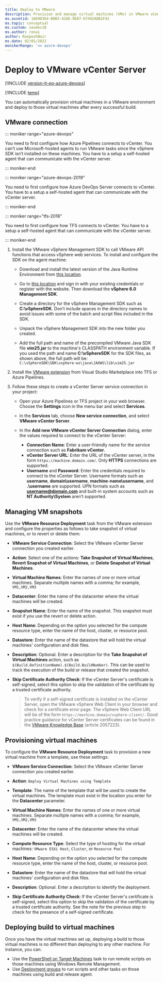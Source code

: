 ```yaml
---
title: Deploy to VMware
description: Provision and manage virtual machines (VMs) in VMware vCenter Server
ms.assetid: 1A6903E4-B0B3-426E-9E07-67492ADB1F42
ms.topic: conceptual
ms.custom: seodec18
ms.author: ronai
author: RoopeshNair
ms.date: 02/01/2022
monikerRange: '<= azure-devops'
---
```


# Deploy to VMware vCenter Server

[!INCLUDE [version-lt-eq-azure-devops](../../includes/version-lt-eq-azure-devops.md)]

[!INCLUDE [temp](../includes/concept-rename-note.md)]

You can automatically provision virtual machines in a VMware environment and deploy to those virtual machines after every successful build.

## VMware connection

::: moniker range="azure-devops"

You need to first configure how Azure Pipelines connects to vCenter. You can’t use Microsoft-hosted agents to run VMware tasks since the vSphere SDK isn’t installed on these machines. You have to a setup a self-hosted agent that can communicate with the vCenter server.

::: moniker-end

::: moniker range="azure-devops-2019"

You need to first configure how Azure DevOps Server connects to vCenter. You have to a setup a self-hosted agent that can communicate with the vCenter server.

::: moniker-end

::: moniker range="tfs-2018"

You need to first configure how TFS connects to vCenter. You have to a setup a self-hosted agent that can communicate with the vCenter server.

::: moniker-end

1. Install the VMware vSphere Management 
   SDK to call VMware API functions that access vSphere
   web services. To install and configure the SDK on 
   the agent machine:

   * Download and install the latest 
     version of the Java Runtime Environment from 
     [this location](https://aka.ms/downloadjre).

   * Go to [this location](https://aka.ms/vspheresdk)
     and sign in with your existing credentials or register
     with the website. Then download the **vSphere 6.0 
     Management SDK**.

   * Create a directory for the vSphere Management SDK
     such as **C:\vSphereSDK**. Don’t include spaces in 
     the directory names to avoid issues with some of the
     batch and script files included in the SDK.

   * Unpack the vSphere Management SDK into the 
     new folder you created.

   * Add the full path and name of the precompiled 
     VMware Java SDK file **vim25.jar** to the machine's 
     CLASSPATH environment variable. If you used the path and name
     **C:\vSphereSDK** for the SDK files, as shown above, the full
     path will be:  
     `C:\vSphereSDK\SDK\vsphere-ws\java\JAXWS\lib\vim25.jar`<p />

2. Install the [VMware extension](https://marketplace.visualstudio.com/items?itemName=ms-vscs-rm.vmwareapp)
   from Visual Studio Marketplace into TFS or Azure Pipelines.

3. Follow these steps to create a vCenter Server service connection in your project:

   * Open your Azure Pipelines or TFS project in 
     your web browser. Choose the **Settings** icon in the menu bar and select **Services**.

   * In the **Services** tab, choose **New service connection**, and select **VMware vCenter Server**.

   * In the **Add new VMware vCenter Server Connection** 
     dialog, enter the values required to connect to the 
     vCenter Server:

     - **Connection Name**: Enter a user-friendly name 
       for the service connection such as **Fabrikam vCenter**.
     - **vCenter Server URL**: Enter the URL of the 
       vCenter server, in the form `https://machine.domain.com/`.
       Only **HTTPS** connections are supported.
     - **Username** and **Password**: Enter the credentials
       required to connect to the vCenter Server.
       Username formats such as **username**, **domain\\username**,
       **machine-name\\username**, and **.\\username** are supported.
       UPN formats such as <strong>username@domain.com</strong> and built-in system 
       accounts such as **NT Authority\\System** aren’t supported.<p/>

## Managing VM snapshots

Use the **VMware Resource Deployment** task from the VMware extension and configure the properties as follows to take snapshot of virtual machines, or to revert or delete them:
   
- **VMware Service Connection**: Select the VMware vCenter Server connection you created earlier.
   
- **Action**: Select one of the actions: **Take Snapshot of Virtual Machines**, **Revert Snapshot of Virtual Machines**, or **Delete Snapshot of Virtual Machines**.
   
- **Virtual Machine Names**: Enter the names of one or more virtual machines. Separate multiple names with a comma; for example, `VM1,VM2,VM3`
   
- **Datacenter**: Enter the name of the datacenter where the virtual machines will be created.
   
- **Snapshot Name**: Enter the name of the snapshot. This snapshot must exist if you use the revert or delete action.
   
- **Host Name**: Depending on the option you selected for the compute resource type, enter the name of the host, cluster, or resource pool.
   
- **Datastore**: Enter the name of the datastore that will hold the virtual machines' configuration and disk files.
   
- **Description**: Optional. Enter a description for the **Take Snapshot of Virtual Machines** action, such as `$(Build.DefinitionName).$(Build.BuildNumber)`. This can be used to track the execution of the build or release that created the snapshot.
   
- **Skip Certificate Authority Check**: If the vCenter Server's certificate is self-signed, select this option to skip the validation of the certificate by a trusted certificate authority.<p />

  >To verify if a self-signed certificate is installed 
  on the vCenter Server, open the VMware vSphere Web 
  Client in your browser and check for a certificate
  error page. The vSphere Web Client URL will be 
  of the form `https://machine.domain/vsphere-client/`.
  Good practice guidance for vCenter Server certificates 
  can be found in the [VMware Knowledge Base](https://aka.ms/vcentercertificate)
  (article 2057223).

## Provisioning virtual machines

To configure the **VMware Resource Deployment** task to provision a new virtual machine from a template, use these settings:

   - **VMware Service Connection**: Select the VMware vCenter Server connection you created earlier.
   
   - **Action**: `Deploy Virtual Machines using Template`
   
   - **Template**: The name of the template that will be used to create the virtual machines. The template must exist in the location you enter for the **Datacenter** parameter.
   
   - **Virtual Machine Names**: Enter the names of one or more virtual machines. Separate multiple names with a comma; for example, `VM1,VM2,VM3`
   
   - **Datacenter**: Enter the name of the datacenter where the virtual machines will be created.
   
   - **Compute Resource Type**: Select the type of hosting for the virtual machines: `VMware ESXi Host`, `Cluster`, or `Resource Pool`
   
   - **Host Name**: Depending on the option you selected for the compute resource type, enter the name of the host, cluster, or resource pool.
   
   - **Datastore**: Enter the name of the datastore that will hold the virtual machines' configuration and disk files.
   
   - **Description**: Optional. Enter a description to identify the deployment.
   
   - **Skip Certificate Authority Check**: If the vCenter Server's certificate is self-signed, select this option to skip the validation of the certificate by a trusted certificate authority. See the note for the previous step to check for the presence of a self-signed certificate.<p />

## Deploying build to virtual machines

Once you have the virtual machines set up, deploying a build to those virtual machines is no different than deploying to any other machine. For instance, you can:

* Use the [PowerShell on Target Machines](../tasks/deploy/powershell-on-target-machines.md) task to run remote scripts on those machines using Windows Remote Management.
* Use [Deployment groups](../release/deployment-groups/index.md) to run scripts and other tasks on those machines using build and release agent.
